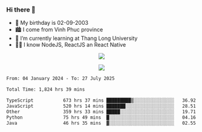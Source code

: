 ### Hi there 👋
- 🎂 My birthday is 02-09-2003
- 🏙️ I come from Vinh Phuc province
- 🌱 I’m currently learning at Thang Long University
- 🧑‍💻 I know NodeJS, ReactJS an React Native
<p align="center"><img src="https://github-readme-stats.vercel.app/api?username=tmquang0209&show_icons=true&theme=gradient"></p>
<p align="center"><img src="https://github-readme-stats.vercel.app/api/top-langs/?username=tmquang0209&hide=scss,css&langs_count=10"></p>
<!--START_SECTION:waka-->

```txt
From: 04 January 2024 - To: 27 July 2025

Total Time: 1,824 hrs 39 mins

TypeScript           673 hrs 37 mins █████████▒░░░░░░░░░░░░░░░   36.92 %
JavaScript           520 hrs 14 mins ███████░░░░░░░░░░░░░░░░░░   28.51 %
Other                359 hrs 33 mins █████░░░░░░░░░░░░░░░░░░░░   19.71 %
Python               75 hrs 49 mins  █░░░░░░░░░░░░░░░░░░░░░░░░   04.16 %
Java                 46 hrs 35 mins  ▓░░░░░░░░░░░░░░░░░░░░░░░░   02.55 %
```

<!--END_SECTION:waka-->

